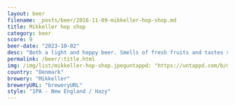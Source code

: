 ```yaml
---
layout: beer
filename: _posts/beer/2016-11-09-mikkeller-hop-shop.md
title: Mikkeller hop shop
category: beer
score: 9
beer-date: "2023-10-02"
desc: "Both a light and hoppy beer. Smells of fresh fruits and tastes similar. Each sip makes me happy"
permalink: /beer/:title.html
img: /img/list/mikkeller-hop-shop.jpeguntappd: "https://untappd.com/b/mikkeller-hop-shop/5205020"
country: "Denmark"
brewery: "Mikkeller"
breweryURL: "breweryURL"
style: "IPA - New England / Hazy"
---
```

